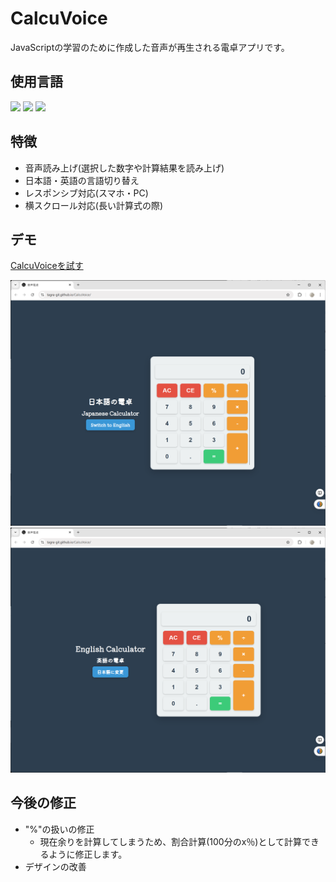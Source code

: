 ﻿# CalcuVoice

JavaScriptの学習のために作成した音声が再生される電卓アプリです。

## 使用言語
<p align="left">
    <img src="https://img.shields.io/badge/-Html5-E34F26.svg?logo=html5&style=for-the-badge">
    <img src="https://img.shields.io/badge/-Css3-1572B6.svg?logo=css3&style=for-the-badge">
    <img src="https://img.shields.io/badge/-Javascript-F7DF1E.svg?logo=javascript&style=for-the-badge">
</p>

## 特徴

- 音声読み上げ(選択した数字や計算結果を読み上げ)
- 日本語・英語の言語切り替え
- レスポンシブ対応(スマホ・PC)
- 横スクロール対応(長い計算式の際)

## デモ
[CalcuVoiceを試す](https://tagra-git.github.io/CalcuVoice/)

![img_jp](https://github.com/tagra-git/CalcuVoice/blob/396903b9727cbc96c87317e93756f841ae42fbb1/CalcuVoice_jp.png)
![img_en](https://github.com/tagra-git/CalcuVoice/blob/396903b9727cbc96c87317e93756f841ae42fbb1/CalcuVoice_en.png)

## 今後の修正

- "%"の扱いの修正
    - 現在余りを計算してしまうため、割合計算(100分のx％)として計算できるように修正します。
- デザインの改善
